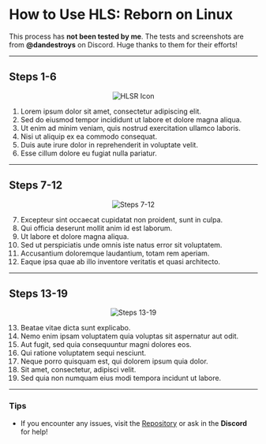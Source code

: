 # How to Use HLS: Reborn on Linux

This process has **not been tested by me**. The tests and screenshots are from **@dandestroys** on Discord. Huge thanks to them for their efforts!

---

## Steps 1-6
<div align="center">
  <img src="https://github.com/FerretPaws/HLSReborn/blob/main/repores/LinuxUsageSteps1-6.png?raw=true" alt="HLSR Icon" />
</div>

1. Lorem ipsum dolor sit amet, consectetur adipiscing elit.  
2. Sed do eiusmod tempor incididunt ut labore et dolore magna aliqua.  
3. Ut enim ad minim veniam, quis nostrud exercitation ullamco laboris.  
4. Nisi ut aliquip ex ea commodo consequat.  
5. Duis aute irure dolor in reprehenderit in voluptate velit.  
6. Esse cillum dolore eu fugiat nulla pariatur.  

---

## Steps 7-12
<div align="center">
  <img src="https://github.com/FerretPaws/HLSReborn/blob/main/repores/LinuxUsageSteps7-12.png?raw=true" alt="Steps 7-12" />
</div>

7. Excepteur sint occaecat cupidatat non proident, sunt in culpa.  
8. Qui officia deserunt mollit anim id est laborum.  
9. Ut labore et dolore magna aliqua.  
10. Sed ut perspiciatis unde omnis iste natus error sit voluptatem.  
11. Accusantium doloremque laudantium, totam rem aperiam.  
12. Eaque ipsa quae ab illo inventore veritatis et quasi architecto.  

---

## Steps 13-19
<div align="center">
  <img src="https://github.com/FerretPaws/HLSReborn/blob/main/repores/LinuxUsageSteps13-19.png?raw=true" alt="Steps 13-19" />
</div>

13. Beatae vitae dicta sunt explicabo.  
14. Nemo enim ipsam voluptatem quia voluptas sit aspernatur aut odit.  
15. Aut fugit, sed quia consequuntur magni dolores eos.  
16. Qui ratione voluptatem sequi nesciunt.  
17. Neque porro quisquam est, qui dolorem ipsum quia dolor.  
18. Sit amet, consectetur, adipisci velit.  
19. Sed quia non numquam eius modi tempora incidunt ut labore.  

---

### Tips
- If you encounter any issues, visit the [Repository](https://github.com/FerretPaws/HLSReborn) or ask in the **Discord** for help!

